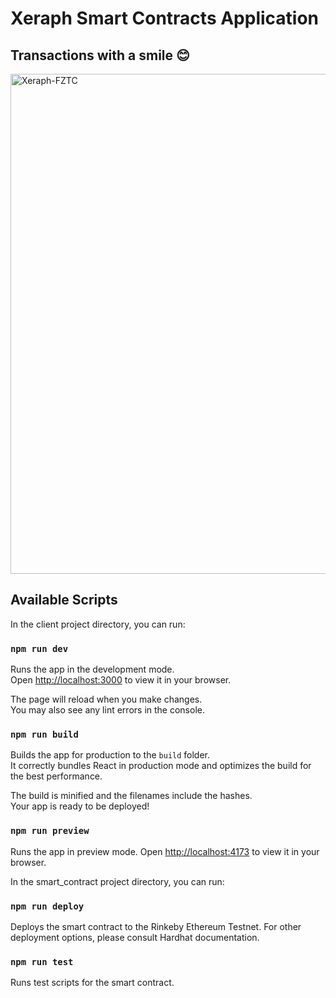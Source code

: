 # Xeraph Smart Contracts Application

## Transactions with a smile 😊

<img src="./src/images/app-screen.png" alt="Xeraph-FZTC" width="800" />

## Available Scripts

In the client project directory, you can run:

### `npm run dev`

Runs the app in the development mode.\
Open [http://localhost:3000](http://localhost:3000) to view it in your browser.

The page will reload when you make changes.\
You may also see any lint errors in the console.

### `npm run build`

Builds the app for production to the `build` folder.\
It correctly bundles React in production mode and optimizes the build for the best performance.

The build is minified and the filenames include the hashes.\
Your app is ready to be deployed!

### `npm run preview`

Runs the app in preview mode.
Open [http://localhost:4173](http://localhost:4173) to view it in your browser.

In the smart_contract project directory, you can run:

### `npm run deploy`

Deploys the smart contract to the Rinkeby Ethereum Testnet. For other deployment options, please consult Hardhat documentation.

### `npm run test`

Runs test scripts for the smart contract.
